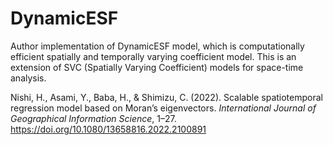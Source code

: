 # DynamicESF

Author implementation of DynamicESF model, which is computationally efficient spatially and temporally varying coefficient model.
This is an extension of SVC (Spatially Varying Coefficient) models for space-time analysis.

Nishi, H., Asami, Y., Baba, H., & Shimizu, C. (2022). Scalable spatiotemporal regression model based on Moran’s eigenvectors. *International Journal of Geographical Information Science*, 1–27. https://doi.org/10.1080/13658816.2022.2100891